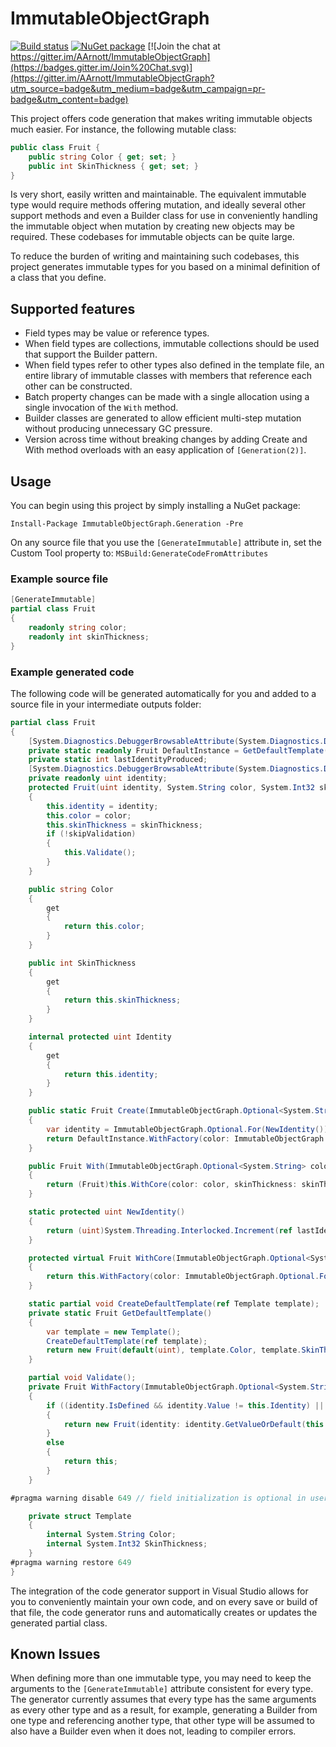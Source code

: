 # ImmutableObjectGraph

[![Build status](https://ci.appveyor.com/api/projects/status/sc0w4vlceulc2try?svg=true)](https://ci.appveyor.com/project/AArnott/immutableobjectgraph)
[![NuGet package](https://img.shields.io/nuget/v/ImmutableObjectGraph.svg)](https://nuget.org/packages/ImmutableObjectGraph)
[![Join the chat at https://gitter.im/AArnott/ImmutableObjectGraph](https://badges.gitter.im/Join%20Chat.svg)](https://gitter.im/AArnott/ImmutableObjectGraph?utm_source=badge&utm_medium=badge&utm_campaign=pr-badge&utm_content=badge)

This project offers code generation that makes writing immutable objects
much easier. For instance, the following mutable class:

```csharp
public class Fruit {
    public string Color { get; set; }
    public int SkinThickness { get; set; }
}
```

Is very short, easily written and maintainable. The equivalent immutable
type would require methods offering mutation, and ideally several other
support methods and even a Builder class for use in conveniently handling
the immutable object when mutation by creating new objects may be required.
These codebases for immutable objects can be quite large.

To reduce the burden of writing and maintaining such codebases, this project
generates immutable types for you based on a minimal definition of a class
that you define.

## Supported features

* Field types may be value or reference types.
* When field types are collections, immutable collections should be used that
  support the Builder pattern.
* When field types refer to other types also defined in the template
  file, an entire library of immutable classes with members that
  reference each other can be constructed.
* Batch property changes can be made with a single allocation using a single
  invocation of the `With` method.
* Builder classes are generated to allow efficient multi-step mutation
  without producing unnecessary GC pressure.
* Version across time without breaking changes by adding Create and With method
  overloads with an easy application of `[Generation(2)]`.

## Usage

You can begin using this project by simply installing a NuGet package:

    Install-Package ImmutableObjectGraph.Generation -Pre

On any source file that you use the `[GenerateImmutable]` attribute in,
set the Custom Tool property to: `MSBuild:GenerateCodeFromAttributes`

### Example source file

```csharp
[GenerateImmutable]
partial class Fruit
{
    readonly string color;
    readonly int skinThickness;
}
```

### Example generated code

The following code will be generated automatically for you and added to a source file
in your intermediate outputs folder:

```csharp
partial class Fruit
{
    [System.Diagnostics.DebuggerBrowsableAttribute(System.Diagnostics.DebuggerBrowsableState.Never)]
    private static readonly Fruit DefaultInstance = GetDefaultTemplate();
    private static int lastIdentityProduced;
    [System.Diagnostics.DebuggerBrowsableAttribute(System.Diagnostics.DebuggerBrowsableState.Never)]
    private readonly uint identity;
    protected Fruit(uint identity, System.String color, System.Int32 skinThickness, bool skipValidation)
    {
        this.identity = identity;
        this.color = color;
        this.skinThickness = skinThickness;
        if (!skipValidation)
        {
            this.Validate();
        }
    }

    public string Color
    {
        get
        {
            return this.color;
        }
    }

    public int SkinThickness
    {
        get
        {
            return this.skinThickness;
        }
    }

    internal protected uint Identity
    {
        get
        {
            return this.identity;
        }
    }

    public static Fruit Create(ImmutableObjectGraph.Optional<System.String> color = default(ImmutableObjectGraph.Optional<System.String>), ImmutableObjectGraph.Optional<System.Int32> skinThickness = default(ImmutableObjectGraph.Optional<System.Int32>))
    {
        var identity = ImmutableObjectGraph.Optional.For(NewIdentity());
        return DefaultInstance.WithFactory(color: ImmutableObjectGraph.Optional.For(color.GetValueOrDefault(DefaultInstance.Color)), skinThickness: ImmutableObjectGraph.Optional.For(skinThickness.GetValueOrDefault(DefaultInstance.SkinThickness)), identity: identity);
    }

    public Fruit With(ImmutableObjectGraph.Optional<System.String> color = default(ImmutableObjectGraph.Optional<System.String>), ImmutableObjectGraph.Optional<System.Int32> skinThickness = default(ImmutableObjectGraph.Optional<System.Int32>))
    {
        return (Fruit)this.WithCore(color: color, skinThickness: skinThickness);
    }

    static protected uint NewIdentity()
    {
        return (uint)System.Threading.Interlocked.Increment(ref lastIdentityProduced);
    }

    protected virtual Fruit WithCore(ImmutableObjectGraph.Optional<System.String> color = default(ImmutableObjectGraph.Optional<System.String>), ImmutableObjectGraph.Optional<System.Int32> skinThickness = default(ImmutableObjectGraph.Optional<System.Int32>))
    {
        return this.WithFactory(color: ImmutableObjectGraph.Optional.For(color.GetValueOrDefault(this.Color)), skinThickness: ImmutableObjectGraph.Optional.For(skinThickness.GetValueOrDefault(this.SkinThickness)), identity: ImmutableObjectGraph.Optional.For(this.Identity));
    }

    static partial void CreateDefaultTemplate(ref Template template);
    private static Fruit GetDefaultTemplate()
    {
        var template = new Template();
        CreateDefaultTemplate(ref template);
        return new Fruit(default(uint), template.Color, template.SkinThickness, skipValidation: true);
    }

    partial void Validate();
    private Fruit WithFactory(ImmutableObjectGraph.Optional<System.String> color = default(ImmutableObjectGraph.Optional<System.String>), ImmutableObjectGraph.Optional<System.Int32> skinThickness = default(ImmutableObjectGraph.Optional<System.Int32>), ImmutableObjectGraph.Optional<uint> identity = default(ImmutableObjectGraph.Optional<uint>))
    {
        if ((identity.IsDefined && identity.Value != this.Identity) || (color.IsDefined && color.Value != this.Color) || (skinThickness.IsDefined && skinThickness.Value != this.SkinThickness))
        {
            return new Fruit(identity: identity.GetValueOrDefault(this.Identity), color: color.GetValueOrDefault(this.Color), skinThickness: skinThickness.GetValueOrDefault(this.SkinThickness), skipValidation: false);
        }
        else
        {
            return this;
        }
    }

#pragma warning disable 649 // field initialization is optional in user code

    private struct Template
    {
        internal System.String Color;
        internal System.Int32 SkinThickness;
    }
#pragma warning restore 649
}
```

The integration of the code generator support in Visual Studio allows for you to
conveniently maintain your own code, and on every save or build of that file,
the code generator runs and automatically creates or updates the generated partial
class.

## Known Issues

When defining more than one immutable type, you may need to keep the arguments
to the `[GenerateImmutable]` attribute consistent for every type. The generator
currently assumes that every type has the same arguments as every other type
and as a result, for example, generating a Builder from one type and referencing
another type, that other type will be assumed to also have a Builder even when
it does not, leading to compiler errors.

[RoslynGenNuPkg]: https://www.nuget.org/packages/immutableobjectgraph.generation
